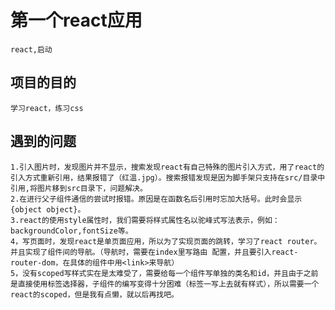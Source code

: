 # 第一个react应用
    react,启动
## 项目的目的
    学习react，练习css
## 遇到的问题
    1.引入图片时，发现图片并不显示，搜索发现react有自己特殊的图片引入方式，用了react的引入方式重新引用，结果报错了（红温.jpg）。搜索报错发现是因为脚手架只支持在src/目录中引用,将图片移到src目录下，问题解决。
    2.在进行父子组件通信的尝试时报错。原因是在函数名后引用时忘加大括号。此时会显示{object object}。
    3.react的使用style属性时，我们需要将样式属性名以驼峰式写法表示，例如：backgroundColor,fontSize等。
    4，写页面时，发现react是单页面应用，所以为了实现页面的跳转，学习了react router。并且实现了组件间的导航。（导航时，需要在index里写路由 配置，并且要引入react-router-dom，在具体的组件中用<link>来导航）
    5，没有scoped写样式实在是太难受了，需要给每一个组件写单独的类名和id，并且由于之前是直接使用标签选择器，子组件的编写变得十分困难（标签一写上去就有样式），所以需要一个react的scoped，但是我有点懒，就以后再找吧。
